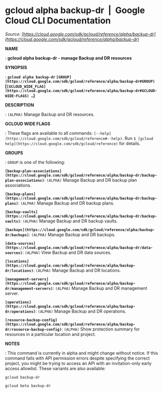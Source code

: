 # gcloud alpha backup-dr  |  Google Cloud CLI Documentation

*Source: [https://cloud.google.com/sdk/gcloud/reference/alpha/backup-dr](https://cloud.google.com/sdk/gcloud/reference/alpha/backup-dr)*

**NAME**

: **gcloud alpha backup-dr - manage Backup and DR resources**

**SYNOPSIS**

: **`gcloud alpha backup-dr` `[GROUP](https://cloud.google.com/sdk/gcloud/reference/alpha/backup-dr#GROUP)` [`[GCLOUD_WIDE_FLAG](https://cloud.google.com/sdk/gcloud/reference/alpha/backup-dr#GCLOUD-WIDE-FLAGS) …`]**

**DESCRIPTION**

: `(ALPHA)` Manage Backup and DR resources.

**GCLOUD WIDE FLAGS**

: These flags are available to all commands: `[--help](https://cloud.google.com/sdk/gcloud/reference#--help)`.
Run `$ [gcloud help](https://cloud.google.com/sdk/gcloud/reference)` for details.

**GROUPS**

: ``GROUP`` is one of the following:

**`[backup-plan-associations](https://cloud.google.com/sdk/gcloud/reference/alpha/backup-dr/backup-plan-associations)`**:
`(ALPHA)` Manage Backup and DR backup plan associations.

**`[backup-plans](https://cloud.google.com/sdk/gcloud/reference/alpha/backup-dr/backup-plans)`**:
`(ALPHA)` Manage Backup and DR backup plans.

**`[backup-vaults](https://cloud.google.com/sdk/gcloud/reference/alpha/backup-dr/backup-vaults)`**:
`(ALPHA)` Manage Backup and DR backup vaults.

**`[backups](https://cloud.google.com/sdk/gcloud/reference/alpha/backup-dr/backups)`**:
`(ALPHA)` Manage Backup and DR backups.

**`[data-sources](https://cloud.google.com/sdk/gcloud/reference/alpha/backup-dr/data-sources)`**:
`(ALPHA)` View Backup and DR data sources.

**`[locations](https://cloud.google.com/sdk/gcloud/reference/alpha/backup-dr/locations)`**:
`(ALPHA)` Manage Backup and DR locations.

**`[management-servers](https://cloud.google.com/sdk/gcloud/reference/alpha/backup-dr/management-servers)`**:
`(ALPHA)` Manage Backup and DR management server.

**`[operations](https://cloud.google.com/sdk/gcloud/reference/alpha/backup-dr/operations)`**:
`(ALPHA)` Manage Backup and DR operations.

**`[resource-backup-config](https://cloud.google.com/sdk/gcloud/reference/alpha/backup-dr/resource-backup-config)`**:
`(ALPHA)` Show protection summary for resources in a particular
location and project.

**NOTES**

: This command is currently in alpha and might change without notice. If this
command fails with API permission errors despite specifying the correct project,
you might be trying to access an API with an invitation-only early access
allowlist. These variants are also available:

```
gcloud backup-dr
```

```
gcloud beta backup-dr
```